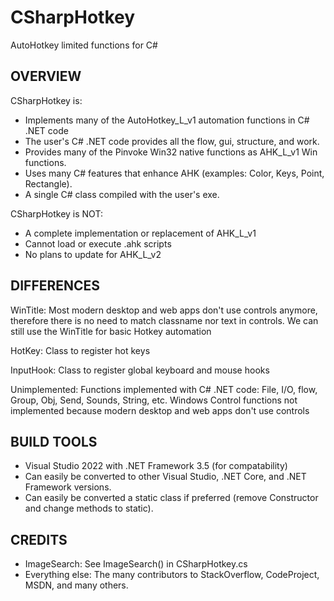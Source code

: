 # CSharpHotkey
AutoHotkey limited functions for C#

## OVERVIEW
CSharpHotkey is:
- Implements many of the AutoHotkey_L_v1 automation functions in C# .NET code
- The user's C# .NET code provides all the flow, gui, structure, and work.
- Provides many of the Pinvoke Win32 native functions as AHK_L_v1 Win functions.
- Uses many C# features that enhance AHK (examples: Color, Keys, Point, Rectangle).
- A single C# class compiled with the user's exe.

CSharpHotkey is NOT:
- A complete implementation or replacement of AHK_L_v1
- Cannot load or execute .ahk scripts
- No plans to update for AHK_L_v2

## DIFFERENCES
WinTitle: Most modern desktop and web apps don't use controls anymore, therefore there is no need to match classname nor text in controls. We can still use the WinTitle for basic Hotkey automation

HotKey: Class to register hot keys

InputHook: Class to register global keyboard and mouse hooks

Unimplemented: Functions implemented with C# .NET code: File, I/O, flow, Group, Obj, Send, Sounds, String, etc. Windows Control functions not implemented because modern desktop and web apps don't use controls

## BUILD TOOLS
- Visual Studio 2022 with .NET Framework 3.5 (for compatability)
- Can easily be converted to other Visual Studio, .NET Core, and .NET Framework versions.
- Can easily be converted a static class if preferred (remove Constructor and change methods to static).

## CREDITS
- ImageSearch: See ImageSearch() in CSharpHotkey.cs
- Everything else: The many contributors to StackOverflow, CodeProject, MSDN, and many others.
